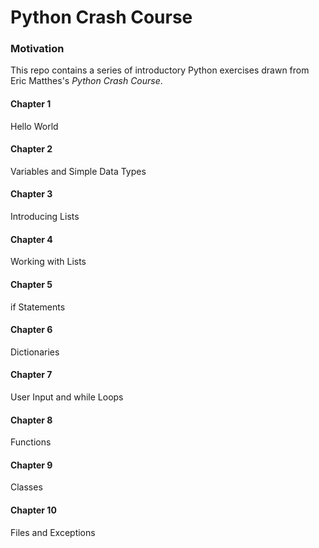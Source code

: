 # Python Crash Course

### Motivation
This repo contains a series of introductory Python exercises drawn from Eric Matthes's *Python Crash Course*.

#### Chapter 1
Hello World

#### Chapter 2
Variables and Simple Data Types

#### Chapter 3
Introducing Lists

#### Chapter 4
Working with Lists

#### Chapter 5
if Statements

#### Chapter 6
Dictionaries

#### Chapter 7
User Input and while Loops

#### Chapter 8
Functions

#### Chapter 9
Classes

#### Chapter 10
Files and Exceptions